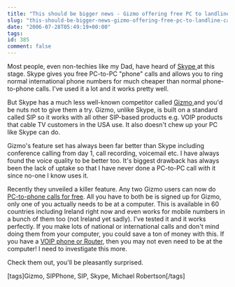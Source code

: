```yaml
---
title: "This should be bigger news - Gizmo offering free PC to landline calls"
slug: "this-should-be-bigger-news-gizmo-offering-free-pc-to-landline-calls"
date: "2006-07-28T05:49:19+00:00"
tags:
id: 385
comment: false
---
```


Most people, even non-techies like my Dad, have heard of [Skype ](http://www.skype.com/)at this stage. Skype gives you free PC-to-PC "phone" calls and allows you to ring normal international phone numbers for much cheaper than normal phone-to-phone calls. I've used it a lot and it works pretty well. 

But Skype has a much less well-known competitor called [Gizmo ](http://www.gizmoproject.com/)and you'd be nuts not to give them a try. Gizmo, unlike Skype, is built on a standard called SIP so it works with all other SIP-based products e.g. VOIP products that cable TV customers in the USA use. It also doesn't chew up your PC like Skype can do.

Gizmo's feature set has always been far better than Skype including conference calling from day 1, call recording, voicemail etc. I have always found the voice quality to be better too. It's biggest drawback has always been the lack of uptake so that I have never done a PC-to-PC call with it since no-one I know uses it.

Recently they unveiled a killer feature. Any two Gizmo users can now do [PC-to-phone calls for free](http://www.gizmoproject.com/learnmore-allcallsfree.html). All you have to both be is signed up for Gizmo, only one of you actually needs to be at a computer. This is available in 60 countries including Ireland right now and even works for mobile numbers in a bunch of them too (not Ireland yet sadly). I've tested it and it works perfectly. If you make lots of national or international calls and don't mind doing them from your computer, you could save a ton of money with this. If you have a [VOIP phone or Router](http://www.sipphone.com/adapters/), then you may not even need to be at the computer! I need to investigate this more.

Check them out, you'll be pleasantly surprised.

[tags]Gizmo, SIPPhone, SIP, Skype, Michael Robertson[/tags]
